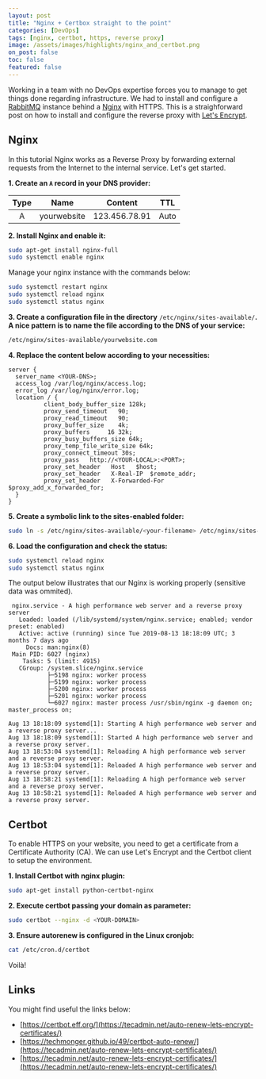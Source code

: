 ```yaml
---
layout: post
title: "Nginx + Certbox straight to the point"
categories: [DevOps]
tags: [nginx, certbot, https, reverse proxy]
image: /assets/images/highlights/nginx_and_certbot.png
on_post: false
toc: false
featured: false
---
```


Working in a team with no DevOps expertise forces you to manage to get things done regarding infrastructure. We had to install and configure a [RabbitMQ](https://www.rabbitmq.com/) instance behind a [Nginx](https://www.nginx.com/) with HTTPS. This is a straighforward post on how to install and configure the reverse proxy with [Let's Encrypt](https://letsencrypt.org).

## Nginx
In this tutorial Nginx works as a Reverse Proxy by forwarding external requests from the Internet to the internal service. Let's get started.

**1. Create an `A` record in your DNS provider:**

| Type |     Name    | Content       | TTL  |
|:----:|:-----------:|---------------|------|
|   A  | yourwebsite | 123.456.78.91 | Auto |


**2. Install Nginx and enable it:**

```bash
sudo apt-get install nginx-full
sudo systemctl enable nginx
```

Manage your nginx instance with the commands below:

```bash
sudo systemctl restart nginx
sudo systemctl reload nginx
sudo systemctl status nginx
```


**3. Create a configuration file in the directory** `/etc/nginx/sites-available/`**. A nice pattern is to name the file according to the DNS of your service:**

```bash
/etc/nginx/sites-available/yourwebsite.com
```


**4. Replace the content below according to your necessities:**

```text
server {
  server_name <YOUR-DNS>;
  access_log /var/log/nginx/access.log;
  error_log /var/log/nginx/error.log;
  location / {
          client_body_buffer_size 128k;
          proxy_send_timeout   90;
          proxy_read_timeout   90;
          proxy_buffer_size    4k;
          proxy_buffers     16 32k;
          proxy_busy_buffers_size 64k;
          proxy_temp_file_write_size 64k;
          proxy_connect_timeout 30s;
          proxy_pass   http://<YOUR-LOCAL>:<PORT>;
          proxy_set_header   Host   $host;
          proxy_set_header   X-Real-IP  $remote_addr;
          proxy_set_header   X-Forwarded-For $proxy_add_x_forwarded_for;
  }
}
```

**5. Create a symbolic link to the sites-enabled folder:**

```bash
sudo ln -s /etc/nginx/sites-available/<your-filename> /etc/nginx/sites-enabled/<your-filename>
```


**6. Load the configuration and check the status:**

```bash
sudo systemctl reload nginx
sudo systemctl status nginx
```

The output below illustrates that our Nginx is working properly (sensitive data was ommited).

```text
 nginx.service - A high performance web server and a reverse proxy server
   Loaded: loaded (/lib/systemd/system/nginx.service; enabled; vendor preset: enabled)
   Active: active (running) since Tue 2019-08-13 18:18:09 UTC; 3 months 7 days ago
     Docs: man:nginx(8)
 Main PID: 6027 (nginx)
    Tasks: 5 (limit: 4915)
   CGroup: /system.slice/nginx.service
           ├─5198 nginx: worker process
           ├─5199 nginx: worker process
           ├─5200 nginx: worker process
           ├─5201 nginx: worker process
           └─6027 nginx: master process /usr/sbin/nginx -g daemon on; master_process on;

Aug 13 18:18:09 systemd[1]: Starting A high performance web server and a reverse proxy server...
Aug 13 18:18:09 systemd[1]: Started A high performance web server and a reverse proxy server.
Aug 13 18:53:04 systemd[1]: Reloading A high performance web server and a reverse proxy server.
Aug 13 18:53:04 systemd[1]: Reloaded A high performance web server and a reverse proxy server.
Aug 13 18:58:21 systemd[1]: Reloading A high performance web server and a reverse proxy server.
Aug 13 18:58:21 systemd[1]: Reloaded A high performance web server and a reverse proxy server.
```


## Certbot
To enable HTTPS on your website, you need to get a certificate from a Certificate Authority (CA). We can use Let's Encrypt and the Certbot client to setup the environment.


**1. Install Certbot with nginx plugin:**

```bash
sudo apt-get install python-certbot-nginx
```

**2. Execute certbot passing your domain as parameter:**

```bash
sudo certbot --nginx -d <YOUR-DOMAIN>
``` 

**3. Ensure autorenew is configured in the Linux cronjob:**

```bash
cat /etc/cron.d/certbot
```

Voilà!


## Links
You might find useful the links below:

* [https://certbot.eff.org/](https://tecadmin.net/auto-renew-lets-encrypt-certificates/)
* [https://techmonger.github.io/49/certbot-auto-renew/](https://tecadmin.net/auto-renew-lets-encrypt-certificates/)
* [https://tecadmin.net/auto-renew-lets-encrypt-certificates/](https://tecadmin.net/auto-renew-lets-encrypt-certificates/)
